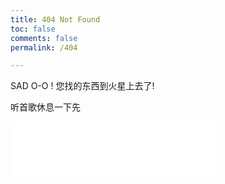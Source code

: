 ```yaml
---
title: 404 Not Found
toc: false
comments: false
permalink: /404

---
```


SAD O-O ! 您找的东西到火星上去了!

听首歌休息一下先
<iframe frameborder="no" border="0" marginwidth="0" marginheight="0" width=330 height=86 src="//music.163.com/outchain/player?type=2&id=371362&auto=1&height=66"></iframe>

